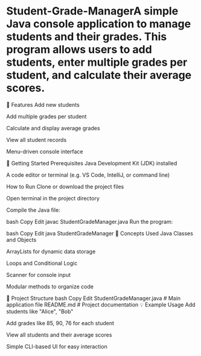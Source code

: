 # Student-Grade-ManagerA simple Java console application to manage students and their grades. This program allows users to add students, enter multiple grades per student, and calculate their average scores.

📌 Features
Add new students

Add multiple grades per student

Calculate and display average grades

View all student records

Menu-driven console interface

🚀 Getting Started
Prerequisites
Java Development Kit (JDK) installed

A code editor or terminal (e.g. VS Code, IntelliJ, or command line)

How to Run
Clone or download the project files

Open terminal in the project directory

Compile the Java file:

bash
Copy
Edit
javac StudentGradeManager.java
Run the program:

bash
Copy
Edit
java StudentGradeManager
🧠 Concepts Used
Java Classes and Objects

ArrayLists for dynamic data storage

Loops and Conditional Logic

Scanner for console input

Modular methods to organize code

📂 Project Structure
bash
Copy
Edit
StudentGradeManager.java  # Main application file
README.md                 # Project documentation
💡 Example Usage
Add students like "Alice", "Bob"

Add grades like 85, 90, 76 for each student

View all students and their average scores

Simple CLI-based UI for easy interaction

